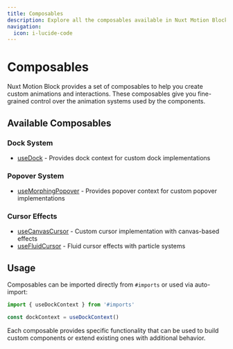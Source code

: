 ```yaml
---
title: Composables
description: Explore all the composables available in Nuxt Motion Block.
navigation:
  icon: i-lucide-code
---
```


# Composables

Nuxt Motion Block provides a set of composables to help you create custom animations and interactions. These composables give you fine-grained control over the animation systems used by the components.

## Available Composables

### Dock System
- [useDock](/components/use-dock) - Provides dock context for custom dock implementations

### Popover System
- [useMorphingPopover](/components/use-morphing-popover) - Provides popover context for custom popover implementations

### Cursor Effects
- [useCanvasCursor](/components/use-canvas-cursor) - Custom cursor implementation with canvas-based effects
- [useFluidCursor](/components/use-fluid-cursor) - Fluid cursor effects with particle systems

## Usage

Composables can be imported directly from `#imports` or used via auto-import:

```ts
import { useDockContext } from '#imports'

const dockContext = useDockContext()
```

Each composable provides specific functionality that can be used to build custom components or extend existing ones with additional behavior.